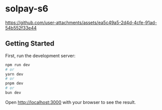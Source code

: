 # solpay-s6

https://github.com/user-attachments/assets/ea5c49a5-2d4d-4cfe-91ad-54b552f33e44



## Getting Started

First, run the development server:

```bash
npm run dev
# or
yarn dev
# or
pnpm dev
# or
bun dev
```

Open [http://localhost:3000](http://localhost:3000) with your browser to see the result.
